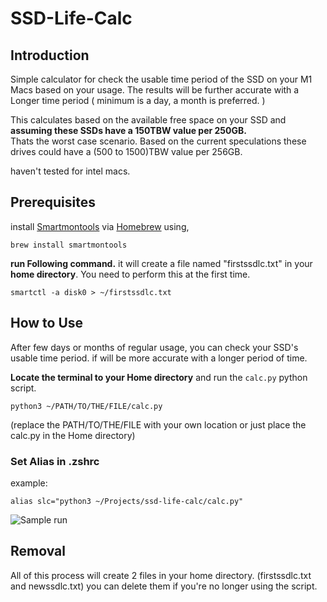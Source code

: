 # SSD-Life-Calc

## Introduction

Simple calculator for check the usable time period of the SSD on your M1 Macs based on your usage.
The results will be further accurate with a Longer time period ( minimum is a day, a month is preferred. )

This calculates based on the available free space on your SSD and **assuming these SSDs have a 150TBW value per 250GB.**  
Thats the worst case scenario. Based on the current speculations these drives could have a (500 to 1500)TBW value per 256GB.

haven't tested for intel macs.

## Prerequisites

install [Smartmontools](https://www.smartmontools.org/) via [Homebrew](https://brew.sh/) using,

``` shell
brew install smartmontools
```

**run Following command.** it will create a file named "firstssdlc.txt" in your **home directory**. You need to perform this at the first time.

``` shell
smartctl -a disk0 > ~/firstssdlc.txt
```
 


## How to Use

After few days or months of regular usage, you can check your SSD's usable time period. if will be more accurate with a longer period of time.


**Locate the terminal to your Home directory** and run the `calc.py` python script. 
```shell
python3 ~/PATH/TO/THE/FILE/calc.py
```
(replace the PATH/TO/THE/FILE with your own location or just place the calc.py in the Home directory)

### Set Alias in .zshrc
example:
``` shell
alias slc="python3 ~/Projects/ssd-life-calc/calc.py"
```
![Sample run](<img width="838" alt="Screenshot 2021-03-15 at 05 23 14" src="https://user-images.githubusercontent.com/70215958/111088998-dce77900-854f-11eb-98e8-1b34ef2cc234.png">
)

## Removal
All of this process will create 2 files in your home directory. (firstssdlc.txt and newssdlc.txt) you can delete them if you're no longer using the script. 
